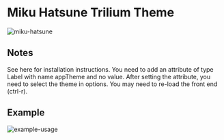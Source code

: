 # Miku Hatsune Trilium Theme

![miku-hatsune](https://user-images.githubusercontent.com/32842507/122923523-173d8f00-d365-11eb-846c-bb363e2b7e30.jpg)

## Notes

See here for installation instructions. You need to add an attribute of type Label with name appTheme and no value. After setting the attribute, you need to select the theme in options. You may need to re-load the front end (ctrl-r).

## Example
![example-usage](https://user-images.githubusercontent.com/32842507/122929024-b87b1400-d36a-11eb-847a-3bcdfc2e84cc.jpg)
